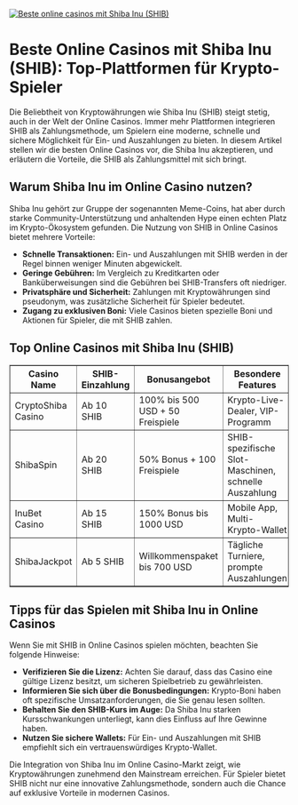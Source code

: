 [![Beste online casinos mit Shiba Inu (SHIB)](https://123-caf.pages.dev/gitsignup.png)](https://vrmoo.ru/Bt82HjjY)

<h1>Beste Online Casinos mit Shiba Inu (SHIB): Top-Plattformen für Krypto-Spieler</h1>  <p>Die Beliebtheit von Kryptowährungen wie Shiba Inu (SHIB) steigt stetig, auch in der Welt der Online Casinos. Immer mehr Plattformen integrieren SHIB als Zahlungsmethode, um Spielern eine moderne, schnelle und sichere Möglichkeit für Ein- und Auszahlungen zu bieten. In diesem Artikel stellen wir die besten Online Casinos vor, die Shiba Inu akzeptieren, und erläutern die Vorteile, die SHIB als Zahlungsmittel mit sich bringt.</p>  <h2>Warum Shiba Inu im Online Casino nutzen?</h2>  <p>Shiba Inu gehört zur Gruppe der sogenannten Meme-Coins, hat aber durch starke Community-Unterstützung und anhaltenden Hype einen echten Platz im Krypto-Ökosystem gefunden. Die Nutzung von SHIB in Online Casinos bietet mehrere Vorteile:</p>  <ul>   <li><strong>Schnelle Transaktionen:</strong> Ein- und Auszahlungen mit SHIB werden in der Regel binnen weniger Minuten abgewickelt.</li>   <li><strong>Geringe Gebühren:</strong> Im Vergleich zu Kreditkarten oder Banküberweisungen sind die Gebühren bei SHIB-Transfers oft niedriger.</li>   <li><strong>Privatsphäre und Sicherheit:</strong> Zahlungen mit Kryptowährungen sind pseudonym, was zusätzliche Sicherheit für Spieler bedeutet.</li>   <li><strong>Zugang zu exklusiven Boni:</strong> Viele Casinos bieten spezielle Boni und Aktionen für Spieler, die mit SHIB zahlen.</li> </ul>  <h2>Top Online Casinos mit Shiba Inu (SHIB)</h2>  <table border="1" cellspacing="0" cellpadding="8">   <thead>     <tr>       <th>Casino Name</th>       <th>SHIB-Einzahlung</th>       <th>Bonusangebot</th>       <th>Besondere Features</th>       <th>Lizenz</th>     </tr>   </thead>   <tbody>     <tr>       <td>CryptoShiba Casino</td>       <td>Ab 10 SHIB</td>       <td>100% bis 500 USD + 50 Freispiele</td>       <td>Krypto-Live-Dealer, VIP-Programm</td>       <td>Malta Gaming Authority</td>     </tr>     <tr>       <td>ShibaSpin</td>       <td>Ab 20 SHIB</td>       <td>50% Bonus + 100 Freispiele</td>       <td>SHIB-spezifische Slot-Maschinen, schnelle Auszahlung</td>       <td>Curacao</td>     </tr>     <tr>       <td>InuBet Casino</td>       <td>Ab 15 SHIB</td>       <td>150% Bonus bis 1000 USD</td>       <td>Mobile App, Multi-Krypto-Wallet</td>       <td>UK Gambling Commission</td>     </tr>     <tr>       <td>ShibaJackpot</td>       <td>Ab 5 SHIB</td>       <td>Willkommenspaket bis 700 USD</td>       <td>Tägliche Turniere, prompte Auszahlungen</td>       <td>Curacao</td>     </tr>   </tbody> </table>  <h2>Tipps für das Spielen mit Shiba Inu in Online Casinos</h2>  <p>Wenn Sie mit SHIB in Online Casinos spielen möchten, beachten Sie folgende Hinweise:</p>  <ul>   <li><strong>Verifizieren Sie die Lizenz:</strong> Achten Sie darauf, dass das Casino eine gültige Lizenz besitzt, um sicheren Spielbetrieb zu gewährleisten.</li>   <li><strong>Informieren Sie sich über die Bonusbedingungen:</strong> Krypto-Boni haben oft spezifische Umsatzanforderungen, die Sie genau lesen sollten.</li>   <li><strong>Behalten Sie den SHIB-Kurs im Auge:</strong> Da Shiba Inu starken Kursschwankungen unterliegt, kann dies Einfluss auf Ihre Gewinne haben.</li>   <li><strong>Nutzen Sie sichere Wallets:</strong> Für Ein- und Auszahlungen mit SHIB empfiehlt sich ein vertrauenswürdiges Krypto-Wallet.</li> </ul>  <p>Die Integration von Shiba Inu im Online Casino-Markt zeigt, wie Kryptowährungen zunehmend den Mainstream erreichen. Für Spieler bietet SHIB nicht nur eine innovative Zahlungsmethode, sondern auch die Chance auf exklusive Vorteile in modernen Casinos.</p>